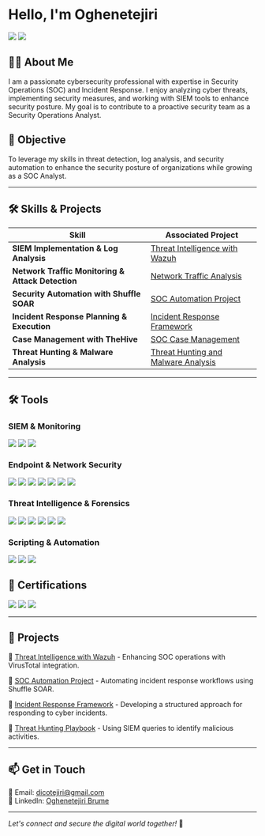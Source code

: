 # Hello, I'm Oghenetejiri 

<a href="https://linkedin.com/in/oghenetejiri-brume"><img src="https://img.shields.io/badge/-LinkedIn-0072b1?&style=for-the-badge&logo=linkedin&logoColor=white" /></a>
<a href="https://github.com/https://github.com/Teedico"><img src="https://img.shields.io/badge/-GitHub-181717?&style=for-the-badge&logo=github&logoColor=white" /></a>

## 👩‍💻 About Me
I am a passionate cybersecurity professional with expertise in Security Operations (SOC) and Incident Response. I enjoy analyzing cyber threats, implementing security measures, and working with SIEM tools to enhance security posture. My goal is to contribute to a proactive security team as a Security Operations Analyst.

## 🎯 Objective
To leverage my skills in threat detection, log analysis, and security automation to enhance the security posture of organizations while growing as a SOC Analyst.

---

## 🛠 Skills & Projects
| Skill                                         | Associated Project         |
|-----------------------------------------------|----------------------------|
| **SIEM Implementation & Log Analysis**          | [Threat Intelligence with Wazuh](https://github.com/YOUR-PROJECT-LINK) |
| **Network Traffic Monitoring & Attack Detection** | [Network Traffic Analysis](https://github.com/YOUR-PROJECT-LINK) |
| **Security Automation with Shuffle SOAR**         | [SOC Automation Project](https://github.com/YOUR-PROJECT-LINK) |
| **Incident Response Planning & Execution**      | [Incident Response Framework](https://github.com/YOUR-PROJECT-LINK) |
| **Case Management with TheHive**                  | [SOC Case Management](https://github.com/YOUR-PROJECT-LINK) |
| **Threat Hunting & Malware Analysis**            | [Threat Hunting and Malware Analysis](https://github.com/Teedico/Threat-Hunting-Malware-Analysis) |

---

## 🛠 Tools
### SIEM & Monitoring
<div>
    <img src="https://img.shields.io/badge/-Wazuh-005571?&style=for-the-badge&logo=Elastic&logoColor=white" />
    <img src="https://img.shields.io/badge/-Splunk-000000?&style=for-the-badge&logo=Splunk&logoColor=white" />
    <img src="https://img.shields.io/badge/-Microsoft_Sentinel-0078D4?&style=for-the-badge&logo=Microsoft&logoColor=white" />
</div>

### Endpoint & Network Security
<div>
    <img src="https://img.shields.io/badge/-Wireshark-1679A7?&style=for-the-badge&logo=Wireshark&logoColor=white" />
    <img src="https://img.shields.io/badge/-Cisco_Secure_Endpoint-005F9E?&style=for-the-badge&logo=Cisco&logoColor=white" />
    <img src="https://img.shields.io/badge/-Cisco_Packet_Tracer-0088CE?&style=for-the-badge&logo=Cisco&logoColor=white" />
    <img src="https://img.shields.io/badge/-IDS/IPS-FF5733?&style=for-the-badge&logoColor=white" />
    <img src="https://img.shields.io/badge/-Nmap-0040FF?&style=for-the-badge&logoColor=white" />
    <img src="https://img.shields.io/badge/-TCP_Dump-6A1B9A?&style=for-the-badge&logoColor=white" />
    <img src="https://img.shields.io/badge/-Honeypot-FF4500?&style=for-the-badge&logoColor=white" />
</div>

### Threat Intelligence & Forensics
<div>
    <img src="https://img.shields.io/badge/-VirusTotal-4285F4?&style=for-the-badge&logo=Google&logoColor=white" />
    <img src="https://img.shields.io/badge/-MITRE_ATT&CK-FF0000?&style=for-the-badge&logoColor=white" />
    <img src="https://img.shields.io/badge/-Autopsy-800000?&style=for-the-badge&logoColor=white" />
    <img src="https://img.shields.io/badge/-NetworkMiner-228B22?&style=for-the-badge&logoColor=white" />
    <img src="https://img.shields.io/badge/-Grassmarlin-4682B4?&style=for-the-badge&logoColor=white" />
    <img src="https://img.shields.io/badge/-Malcom-2E8B57?&style=for-the-badge&logoColor=white" />
</div>

### Scripting & Automation
<div>
    <img src="https://img.shields.io/badge/-PowerShell-5391FE?&style=for-the-badge&logo=PowerShell&logoColor=white" />
    <img src="https://img.shields.io/badge/-Python-3776AB?&style=for-the-badge&logo=Python&logoColor=white" />
    <img src="https://img.shields.io/badge/-Bash-4EAA25?&style=for-the-badge&logo=GNU-Bash&logoColor=white" />
</div>

## 📜 Certifications
<div>
    <img src="https://img.shields.io/badge/-BTL1-000080?&style=for-the-badge&logoColor=white" />
    <img src="https://img.shields.io/badge/-Microsoft_Security_Analyst-0078D4?&style=for-the-badge&logo=Microsoft&logoColor=white" />
  <img src="https://img.shields.io/badge/-Security_Analyst_Level_1_(SAL1)-00A4EF?&style=for-the-badge&logoColor=white" />
</div>

---

## 🚀 Projects
🔹 [Threat Intelligence with Wazuh](https://github.com/YOUR-PROJECT-LINK) - Enhancing SOC operations with VirusTotal integration.

🔹 [SOC Automation Project](https://github.com/YOUR-PROJECT-LINK) - Automating incident response workflows using Shuffle SOAR.

🔹 [Incident Response Framework](https://github.com/YOUR-PROJECT-LINK) - Developing a structured approach for responding to cyber incidents.

🔹 [Threat Hunting Playbook](https://github.com/YOUR-PROJECT-LINK) - Using SIEM queries to identify malicious activities.

---

## 📫 Get in Touch
📧 Email: dicotejiri@gmail.com  
💼 LinkedIn: [Oghenetejiri Brume](https://linkedin.com/in/oghenetejiri-brume)  

---

*Let's connect and secure the digital world together!* 🚀

